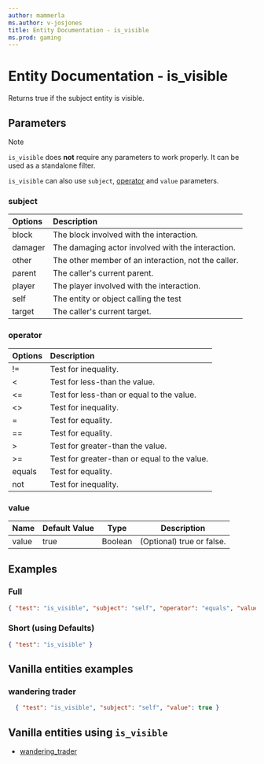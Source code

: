 ```yaml
---
author: mammerla
ms.author: v-josjones
title: Entity Documentation - is_visible
ms.prod: gaming
---
```


# Entity Documentation - is_visible

Returns true if the subject entity is visible.

## Parameters

> [!Note]
> `is_visible` does **not** require any parameters to work properly. It can be used as a standalone filter.
>
> `is_visible` can also use `subject`, [operator](../Definitions/NestedTables/operator.md) and `value` parameters.

### subject

| Options| Description |
|:-----------|:-----------|
| block| The block involved with the interaction. |
| damager| The damaging actor involved with the interaction. |
| other| The other member of an interaction, not the caller. |
| parent| The caller's current parent. |
| player| The player involved with the interaction. |
| self| The entity or object calling the test |
| target| The caller's current target. |

### operator

| Options| Description |
|:-----------|:-----------|
| !=| Test for inequality. |
| <| Test for less-than the value. |
| <=| Test for less-than or equal to the value. |
| <>| Test for inequality. |
| =| Test for equality. |
| ==| Test for equality. |
| >| Test for greater-than the value. |
| >=| Test for greater-than or equal to the value. |
| equals| Test for equality. |
| not| Test for inequality. |

### value

|Name |Default Value  |Type  |Description  |
|---------|---------|---------|---------|
|value |true |Boolean |(Optional) true or false. |

## Examples

### Full

```json
{ "test": "is_visible", "subject": "self", "operator": "equals", "value": true}
```

### Short (using Defaults)

```json
{ "test": "is_visible" }
```

## Vanilla entities examples

### wandering trader

```json
  { "test": "is_visible", "subject": "self", "value": true }
```

## Vanilla entities using `is_visible`

- [wandering_trader](../../../../Source/VanillaBehaviorPack_Snippets/entities/wandering_trader.md)
